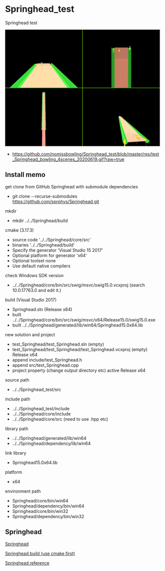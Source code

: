 Springhead_test
===============

Springhead test

[animgif]: https://github.com/nomissbowling/Springhead_test/blob/master/res/test_Springhead_bowling_4scenes_20200619.gif?raw=true
![screenshot][animgif]
 * https://github.com/nomissbowling/Springhead_test/blob/master/res/test_Springhead_bowling_4scenes_20200619.gif?raw=true

Install memo
------------

get clone from GitHub Springhead with submodule dependencies
- git clone --recurse-submodules https://github.com/sprphys/Springhead.git

mkdir
- mkdir ../../Springhead/build

cmake (3.17.3)
- source code '../../Springhead/core/src'
- binaries '../../Springhead/build'
- Specify the generator 'Visual Studio 15 2017'
- Optional platform for generator 'x64'
- Optional toolset none
- Use default native compilers

check Windows SDK version
- ../../Springhead/core/bin/src/swig/msvc/swig15.0.vcxproj (search 10.0.17763.0 and edit it.)

build (Visual Studio 2017)
- Springhead.sln (Release x64)
- built ../../Springhead/core/bin/src/swig/msvc/x64/Release15.0/swig15.0.exe
- built ../../Springhead/generated/lib/win64/Springhead15.0x64.lib

new solution and project
- test_Springhead/test_Springhead.sln (empty)
- test_Springhead/test_Springhead/test_Springhead.vcxproj (empty) Release x64
- append include/test_Springhead.h
- append src/test_Springhead.cpp
- project property (change output directory etc) active Release x64

source path
- ../../Springhead_test/src

include path
- ../../Springhead_test/include
- ../../Springhead/core/include
- ../../Springhead/core/src (need to use .hpp etc)

library path
- ../../Springhead/generated/lib/win64
- ../../Springhead/dependency/lib/win64

link library
- Springhead15.0x64.lib

platform
- x64

environment path
- Springhead/core/bin/win64
- Springhead/dependency/bin/win64
- Springhead/core/bin/win32
- Springhead/dependency/bin/win32


Springhead
----------

[Springhead](https://github.com/sprphys/Springhead)

[Springhead build (use cmake first)](http://springhead.info/dailybuild/generated/doc/HowToUseCMake.pdf)

[Springhead reference](http://springhead.info/dailybuild/generated/doc/Springhead.pdf)
